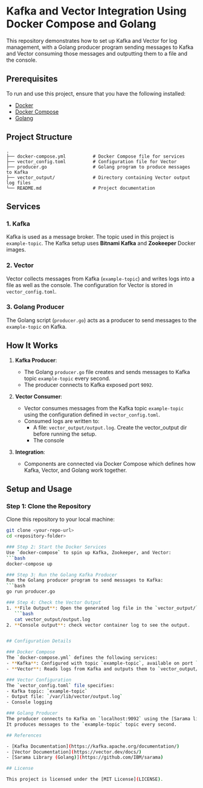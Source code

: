 # Kafka and Vector Integration Using Docker Compose and Golang

This repository demonstrates how to set up Kafka and Vector for log management, with a Golang producer program sending messages to Kafka and Vector consuming those messages and outputting them to a file and the console.

## Prerequisites

To run and use this project, ensure that you have the following installed:

- [Docker](https://www.docker.com/)
- [Docker Compose](https://docs.docker.com/compose/)
- [Golang](https://golang.org/)

## Project Structure

```text
.
├── docker-compose.yml          # Docker Compose file for services
├── vector_config.toml          # Configuration file for Vector
├── producer.go                 # Golang program to produce messages to Kafka
├── vector_output/              # Directory containing Vector output log files
└── README.md                   # Project documentation
```

## Services

### 1. Kafka
Kafka is used as a message broker. The topic used in this project is `example-topic`. The Kafka setup uses **Bitnami Kafka** and **Zookeeper** Docker images.

### 2. Vector
Vector collects messages from Kafka (`example-topic`) and writes logs into a file as well as the console. The configuration for Vector is stored in `vector_config.toml`.

### 3. Golang Producer
The Golang script (`producer.go`) acts as a producer to send messages to the `example-topic` on Kafka.

## How It Works

1. **Kafka Producer**:
   - The Golang `producer.go` file creates and sends messages to Kafka topic `example-topic` every second.
   - The producer connects to Kafka exposed port `9092`.

2. **Vector Consumer**:
   - Vector consumes messages from the Kafka topic `example-topic` using the configuration defined in `vector_config.toml`.
   - Consumed logs are written to:
     - A file: `vector_output/output.log`. Create the vector_output dir before running the setup.
     - The console

3. **Integration**:
   - Components are connected via Docker Compose which defines how Kafka, Vector, and Golang work together.

## Setup and Usage

### Step 1: Clone the Repository
Clone this repository to your local machine:
```bash
git clone <your-repo-url>
cd <repository-folder>

### Step 2: Start the Docker Services
Use `docker-compose` to spin up Kafka, Zookeeper, and Vector:
```bash
docker-compose up

### Step 3: Run the Golang Kafka Producer
Run the Golang producer program to send messages to Kafka:
```bash
go run producer.go

### Step 4: Check the Vector Output
1. **File Output**: Open the generated log file in the `vector_output/` directory:
   ```bash
   cat vector_output/output.log
2. **Console output**: check vector container log to see the output.


## Configuration Details

### Docker Compose
The `docker-compose.yml` defines the following services:
- **Kafka**: Configured with topic `example-topic`, available on port `9092`.
- **Vector**: Reads logs from Kafka and outputs them to `vector_output/output.log`.

### Vector Configuration
The `vector_config.toml` file specifies:
- Kafka topic: `example-topic`
- Output file: `/var/lib/vector/output.log`
- Console logging

### Golang Producer
The producer connects to Kafka on `localhost:9092` using the [Sarama library](https://github.com/IBM/sarama).
It produces messages to the `example-topic` topic every second.

## References

- [Kafka Documentation](https://kafka.apache.org/documentation/)
- [Vector Documentation](https://vector.dev/docs/)
- [Sarama Library (Golang)](https://github.com/IBM/sarama)

## License

This project is licensed under the [MIT License](LICENSE).